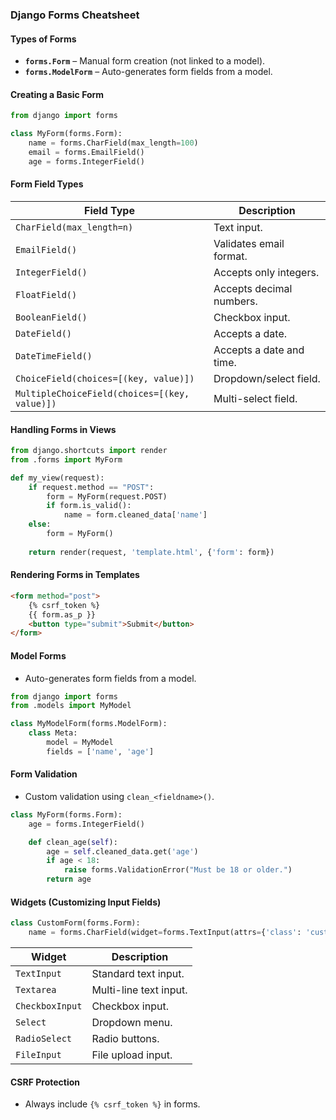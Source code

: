 ### **Django Forms Cheatsheet**  

#### **Types of Forms**  
- **`forms.Form`** – Manual form creation (not linked to a model).  
- **`forms.ModelForm`** – Auto-generates form fields from a model.  

#### **Creating a Basic Form**  
```python
from django import forms

class MyForm(forms.Form):
    name = forms.CharField(max_length=100)
    email = forms.EmailField()
    age = forms.IntegerField()
```

#### **Form Field Types**  
| Field Type | Description |
|------------|------------|
| `CharField(max_length=n)` | Text input. |
| `EmailField()` | Validates email format. |
| `IntegerField()` | Accepts only integers. |
| `FloatField()` | Accepts decimal numbers. |
| `BooleanField()` | Checkbox input. |
| `DateField()` | Accepts a date. |
| `DateTimeField()` | Accepts a date and time. |
| `ChoiceField(choices=[(key, value)])` | Dropdown/select field. |
| `MultipleChoiceField(choices=[(key, value)])` | Multi-select field. |

#### **Handling Forms in Views**  
```python
from django.shortcuts import render
from .forms import MyForm

def my_view(request):
    if request.method == "POST":
        form = MyForm(request.POST)
        if form.is_valid():
            name = form.cleaned_data['name']
    else:
        form = MyForm()
    
    return render(request, 'template.html', {'form': form})
```

#### **Rendering Forms in Templates**  
```html
<form method="post">
    {% csrf_token %}
    {{ form.as_p }}
    <button type="submit">Submit</button>
</form>
```

#### **Model Forms**  
- Auto-generates form fields from a model.  

```python
from django import forms
from .models import MyModel

class MyModelForm(forms.ModelForm):
    class Meta:
        model = MyModel
        fields = ['name', 'age']
```

#### **Form Validation**  
- Custom validation using `clean_<fieldname>()`.  

```python
class MyForm(forms.Form):
    age = forms.IntegerField()

    def clean_age(self):
        age = self.cleaned_data.get('age')
        if age < 18:
            raise forms.ValidationError("Must be 18 or older.")
        return age
```

#### **Widgets (Customizing Input Fields)**  
```python
class CustomForm(forms.Form):
    name = forms.CharField(widget=forms.TextInput(attrs={'class': 'custom-class'}))
```

| Widget | Description |
|--------|------------|
| `TextInput` | Standard text input. |
| `Textarea` | Multi-line text input. |
| `CheckboxInput` | Checkbox input. |
| `Select` | Dropdown menu. |
| `RadioSelect` | Radio buttons. |
| `FileInput` | File upload input. |

#### **CSRF Protection**  
- Always include `{% csrf_token %}` in forms.  
